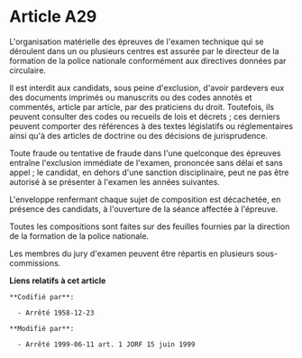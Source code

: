 # Article A29

L'organisation matérielle des épreuves de l'examen technique qui se déroulent dans un ou plusieurs centres est assurée par le
directeur de la formation de la police nationale conformément aux directives données par circulaire.

Il est interdit aux candidats, sous peine d'exclusion, d'avoir pardevers eux des documents imprimés ou manuscrits ou des
codes annotés et commentés, article par article, par des praticiens du droit. Toutefois, ils peuvent consulter des codes ou
recueils de lois et décrets ; ces derniers peuvent comporter des références à des textes législatifs ou réglementaires ainsi
qu'à des articles de doctrine ou des décisions de jurisprudence.

Toute fraude ou tentative de fraude dans l'une quelconque des épreuves entraîne l'exclusion immédiate de l'examen, prononcée
sans délai et sans appel ; le candidat, en dehors d'une sanction disciplinaire, peut ne pas être autorisé à se présenter à
l'examen les années suivantes.

L'enveloppe renfermant chaque sujet de composition est décachetée, en présence des candidats, à l'ouverture de la séance
affectée à l'épreuve.

Toutes les compositions sont faites sur des feuilles fournies par la direction de la formation de la police nationale.

Les membres du jury d'examen peuvent être répartis en plusieurs sous-commissions.

**Liens relatifs à cet article**

	**Codifié par**:

	  - Arrêté 1958-12-23

	**Modifié par**:

	  - Arrêté 1999-06-11 art. 1 JORF 15 juin 1999
